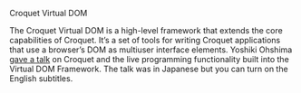 Croquet Virtual DOM

The Croquet Virtual DOM is a high-level framework that extends the core capabilities of Croquet. It’s a set of tools for writing Croquet applications that use a browser’s DOM as multiuser interface elements.
Yoshiki Ohshima [gave a talk](https://youtu.be/kn8TZdgYMWc?t=286) on Croquet and the live programming functionality built into the Virtual DOM Framework. The talk was in Japanese but you can turn on the English subtitles.
